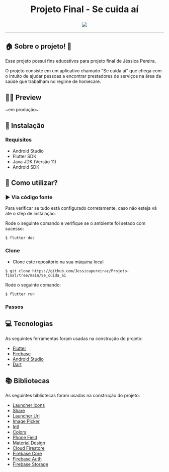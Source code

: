 <h1 align="center">
  Projeto Final - Se cuida aí
</h1>

<h3 align="center"> 
  <img src="https://github.com/Jessicapereirac/Projeto-final/blob/main/logo_secuidaai.png" >
</h3>


-----

## :house: Sobre o projeto! :hospital:

Esse projeto possui fins educativos para projeto final de Jéssica Pereira.

O projeto consiste em um aplicativo chamado "Se cuida aí" que chega com o intuito de ajudar pessoas a encontrar prestadores de serviços na área da saúde que trabalham no regime de homecare.

## 👨‍💻 Preview
~em produção~

## 🔧 Instalação

### Requisitos
 - Android Studio
 - Flutter SDK
 - Java JDK (Versão 11)
 - Android SDK

## 📲 Como utilizar? 

### ▶️ Via código fonte
 
Para verificar se tudo está configurado corretamente, caso não esteja vá ate o step de instalação.

Rode o seguinte comando e verifique se o ambiente foi setado com sucesso:

```
$ flutter doc
```

### Clone
- Clone este repositório na sua máquina local
```
$ git clone https://github.com/Jessicapereirac/Projeto-final/tree/main/Se_cuida_ai
```
Rode o seguinte comando:

```
$ flutter run
```
 
### Passos

## 💻 Tecnologias
As seguintes ferramentas foram usadas na construção do projeto:
- [Flutter](https://flutter.dev)
- [Firebase](https://firebase.google.com)
- [Android Studio](https://developer.android.com)
- [Dart](https://dart.dev)

## 📚 Bibliotecas

As seguintes bibliotecas foram usadas na construção do projeto:
- [Launcher Icons](https://pub.dev/packages/bloc)
- [Share](https://pub.dev/packages/share)
- [Launcher Url](https://pub.dev/packages/url_launcher)
- [Image Picker](https://pub.dev/packages/image_picker)
- [Intl](https://pub.dev/packages/intl)
- [Colors](https://pub.dev/packages/hexcolor)
- [Phone Field](https://pub.dev/packages/intl_phone_field)
- [Material Design](https://pub.dev/packages/material_design_icons_flutter)
- [Cloud Firestore](https://pub.dev/packages/cloud_firestore)
- [Firebase Core](https://pub.dev/packages/firebase_core)
- [Firebase Auth](https://pub.dev/packages/firebase_auth)
- [Firebase Storage](https://pub.dev/packages/firebase_storage)
